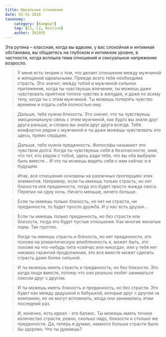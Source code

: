 ```yaml
---
title: Идеальные отношения
date: 01-01-2016
taxonomy:
    category: [Комфорт]
	tag: [C1, C2, Routine]
	author: IN10SE
---
```


Эта рутина – классная, когда вы вдвоем, у вас спокойная и интимная обстановка, вы общаетесь на глубоком и интимном уровне, в частности, когда всплыла тема отношений и сексуальное напряжение возросло.

> У меня есть теория о том, что делает отношения между мужчиной и женщиной идеальными. Прежде всего тебе необходима страсть. Это значит, между тобой и мужчиной сильное притяжение, когда ты чувствуешь влечение, ты можешь даже чувствовать приятное теплое чувство в желудке, и даже по всему телу, когда ты с этим мужчиной. Ты можешь потерять чувство времени и отдать себя полностью ему.

> Дальше, тебе нужна близость. Это значит, что ты чувствуешь эмоциональную связь с этим мужчиной, как будто вы знали друг друга раньше, и словно вы знали друг друга всегда. Тебе комфортно рядом с мужчиной и ты даже можешь чувствовать это здесь, прямо сердцем.

> Дальше, тебе нужна преданность. Философы называют это чувством долга. Когда ты чувствуешь себя в безопасности, зная, что тот, кто рядом с тобой, здесь ради тебя, что вы оба выбрали быть вместе... И что ты можешь видеть себя с ним сейчас и в будущем.

> Итак, все отношения основаны на различных пропорциях этих элементов. Например, если ты имеешь только страсть, но нет близости или преданности, тогда это будет просто жажда секса. Перепих на одну ночь. Ничего меньше, ничего больше.

> Если ты имеешь только близость, но нет ни страсти, ни преданности, то будет просто дружба. И у нас есть друзья...

> Если ты имеешь только преданность, но без страсти или близости, тогда это будет пустые отношения. Как многие женатые пары. Так грустно.

> Когда ты имеешь страсть и близость, но нет преданности, это похоже на романтическую влюбленность и, может быть, это похоже на что-нибудь типа «сейчас или никогда», или у тебя нет никаких гарантий продолжения, это все вместе может сделать страсть даже более сильной.

> И ты можешь иметь страсть и преданность, но без близости. Это когда люди вместе, потому что они реально любят заниматься сексом друг с другом.

> И ты можешь иметь близость и преданность, но без страсти. Это будет как между дедушкой и бабушкой, которые друг с другом за компанию, но не могут вспомнить, когда они занимались этим последний раз.

> И, конечно, есть идеал - это баланс. Ты можешь иметь точное количество страсти, ровно, сколько надо, близости и столько же преданности. Да, теперь я думаю, немного больше страсти было бы здорово. Что ты думаешь?